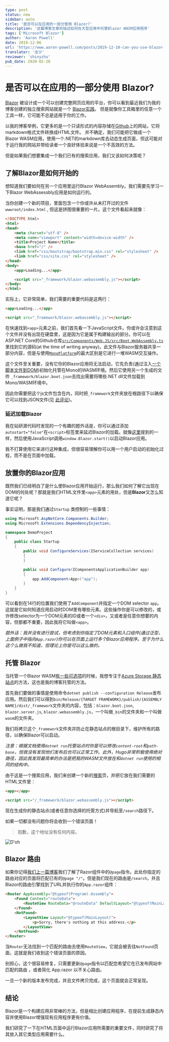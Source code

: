 ```yaml
---
type: post
status: new
sidebar: auto
title: '是否可以在应用的一部分使用 Blazor?'
description: '这篇博客文章将描述如何在大型应用中托管Blazor WASM应用程序'
tags: ['Microsoft Blazor']
author: 'Aaron Powell'
date: 2019-12-06
url: 'https://www.aaron-powell.com/posts/2019-12-10-can-you-use-blazor-for-only-part-of-an-app/'
translator: '龙少'
reviewer: 'shinyzhu'
pub_date: 2020-02-28
---
```


# 是否可以在应用的一部分使用 Blazor?
<ContentMeta />

[Blazor](https://docs.microsoft.com/en-gb/aspnet/core/blazor/?view=aspnetcore-3.0&WT.mc_id=aaronpowell-blog-aapowell) 被设计成一个可以创建完整网页应用的平台，你可以看到最近我们为我的博客创建的独立搜索网站就是一个 [Blazor实践](https://www.aaron-powell.com/posts/2019-11-29-implementing-search-in-blazor-webassembly-with-lucenenet)。 但是就像你工具箱里的任意一个工具一样，它可能不总是适用于你的工作。

以我的博客举例，它更多的是一个只读形式的内容存储在[Github](https://github.com/aaronpowell/aaronpowell.github.io)上的网站，它将markdown格式文件转换成HTML文件。 并不确定，我们可能把它做成一个Blazor WASM应用，使用一个.NET的markdown库去动态生成页面，但这可能对于运行我的网站并带给读者一个良好体验来说是一个不高效的方法。

但是如果我们想要集成一个我们已有的搜索应用，我们又该如何决策呢？

## 了解Blazor是如何开始的

想知道我们要如何在另一个应用里运行Blazor WebAssembly。我们需要先学习一下Blazor WebAssessbly应用是如何运行的。

当你创建一个新的项目，里面包含一个你或许从未打开过的文件 `wwwroot/index.html` , 但这是拼图很重要的一片。这个文件看起来就像：

```html
<!DOCTYPE html>
<html>
<head>
    <meta charset="utf-8" />
    <meta name="viewport" content="width=device-width" />
    <title>Project Name</title>
    <base href="/" />
    <link href="css/bootstrap/bootstrap.min.css" rel="stylesheet" />
    <link href="css/site.css" rel="stylesheet" />
</head>
<body>
    <app>Loading...</app>

    <script src="_framework/blazor.webassembly.js"></script>
</body>
</html>
```
实际上，它非常简单，我们需要的重要代码是这两行：

```html
<app>Loading...</app>

<script src="_framework/blazor.webassembly.js"></script>
```
在快速找到`<app>`元素之前，我们首先看一下JavaScript文件。你或许会注意到这个文件并没有出现在硬盘里，这是因为它是属于构建输出的部分。你可以在ASP.NET Core的Github仓库[`src/Components/Web.JS/src/Boot.WebAssembly.ts`](https://github.com/aspnet/AspNetCore/blob/5bdf75f3e160bc90768526ba07c30e594b08b96d/src/Components/Web.JS/src/Boot.WebAssembly.ts)里找到它的源码(at the time of writing anyway)。此文件与Blazor服务器共享一部分内容，但是与使用[`MonoPlatform`](https://github.com/aspnet/AspNetCore/blob/e72223eaf58a3ee6660a922064d2449e47b78253/src/Components/Web.JS/src/Platform/Mono/MonoPlatform.ts)的最大区别是它进行一堆WASM交互操作。

这个文件至关重要，没有它你的Blazor应用将无法启动，它先负责(通过注入[一个脚本文件到DOM](https://github.com/aspnet/AspNetCore/blob/e72223eaf58a3ee6660a922064d2449e47b78253/src/Components/Web.JS/src/Platform/Mono/MonoPlatform.ts#L197-L200))初始化托管在Mono的WASM环境。然后它使用另一个生成的文件 `_framework/blazor.boot.json`去找出需要将哪些.NET dll文件加载到Mono/WASM环境中。

因此你需要把这个js文件包含在内，同时把`_framework`文件夹放在根路径下以确保它可以找到JSON文件(见 [此评论](https://github.com/aspnet/AspNetCore/blob/e72223eaf58a3ee6660a922064d2449e47b78253/src/Components/Web.JS/src/Boot.WebAssembly.ts#L61-L62))。

### 延迟加载Blazor
我在钻研源代码时发现的一个有趣的题外话是，你可以通过添加`autostart="false"`在`<script>`标签里来延迟Blazor的加载。就像[这里](https://github.com/aspnet/AspNetCore/blob/e72223eaf58a3ee6660a922064d2449e47b78253/src/Components/Web.JS/src/BootCommon.ts#L5)提到的一样，然后使用JavaScript调用`window.Blazor.start()`以启动Blazor应用。

我不打算使用它来进行这种集成，但很容易理解你可以用一个用户启动的初始化过程，而不是在页面中加载。

## 放置你的Blazor应用
既然我们已经明白了是什么使Blazor应用开始运行，那么我们如何了解它出现在DOM的何处呢？那就是我们HTML文件里`<app>`元素的用处，但是**Blazor**又怎么知道它呢？

事实证明，那是我们通过`Startup` 类控制的一些事情：

```csharp
using Microsoft.AspNetCore.Components.Builder;
using Microsoft.Extensions.DependencyInjection;

namespace DemoProject
{
    public class Startup
    {
        public void ConfigureServices(IServiceCollection services)
        {
        }

        public void Configure(IComponentsApplicationBuilder app)
        {
            app.AddComponent<App>("app");
        }
    }
}
```

可以看到在14行的位置我们使用了`AddComponent`并指定一个DOM selector `app`。这就是它如何知道应用启动时DOM里有哪些元素。这些操作你是可以修改的，或许修改selector为一个DOM元素的ID或者一个`<div>`，又或者是任意你想要的内容，但那都不重要，因此我将它叫做`<app>`。

_题外话：我并没有进行尝试，但考虑到你指定了DOM元素和入口组件(通过泛型，上面例子中指向`App.razor`)你可以在页面上运行多个Blazor应用程序。至于为什么这个么做我不知道，但理论上你是可以这么做的。_

## 托管 Blazor
当托管一个Blazor WASM[有一些可选项](https://docs.microsoft.com/en-gb/aspnet/core/host-and-deploy/blazor/webassembly?view=aspnetcore-3.1&WT.mc_id=aaronpowell-blog-aapowell)的时候，我想专注于[Azure Storage 静态站点](https://docs.microsoft.com/en-gb/aspnet/core/host-and-deploy/blazor/webassembly?view=aspnetcore-3.1&WT.mc_id=aaronpowell-blog-aapowell#azure-storage)的方法，这也是我的博客托管的方法。

首先我们要做的事情是使用命令`dotnet publish --configuration Release`发布应用。然后我们可以得到`bin/Release/{TARGET FRAMEWORK}/publish/{ASSEMBLY NAME}/dist/_framework`文件夹的内容，包括：`blazor.boot.json`, `blazor.server.js`, `blazor.webassembly.js`，一个叫做`_bin`的文件夹和一个叫做`wasm`的文件夹。

我们将拷贝这个`_framework`文件夹并防止在静态站点的根目录下，维护所有的路径，以确保Blazor可以启动。

_注意：根据文档使用`dotnet run`托管站点时你是可以修改`content-root`和`path-base`，但我没有发现他们发布后也可以正常工作。此外，Hugo非常积极使用绝对路径，因此我发现最简单的办法是把我的WASM文件放在和`dotnet run`使用的相同的结构中。_

由于这是一个搜索应用，我们来创建一个新的[搜索](https://raw.githubusercontent.com/aaronpowell/aaronpowell.github.io/fac2ae4c8db58f6b4b010522769fc928eb0e1983/src/content/search.md)页，并把它放在我们需要的HTML文件里：

```html
<app></app>

<script src="/_framework/blazor.webassembly.js"></script>
```
现在生成你的静态站点(或者任意你选择的托管方式)并导航至`/search`路径下。

如果一切都没有问题你将会收到一个错误页面！

>抱歉，这个地址没有任何内容。

![D'oh](https://www.aaron-powell.com/images/doh.gif)

## Blazor 路由
如果你记得[我们上一篇博客](https://www.aaron-powell.com/posts/2019-11-29-implementing-search-in-blazor-webassembly-with-lucenenet)我们了解了Razor组件中的`@page`指令。此处你指定的路由对应的页面将匹配已有的`@page "/"`。但是我们现在的路由是`/search`，并且Blazor的路由引擎找到了URL并执行你的`App.razor`组件：

```html
<Router AppAssembly="@typeof(Program).Assembly">
    <Found Context="routeData">
        <RouteView RouteData="@routeData" DefaultLayout="@typeof(MainLayout)" />
    </Found>
    <NotFound>
        <LayoutView Layout="@typeof(MainLayout)">
            <p>Sorry, there's nothing at this address.</p>
        </LayoutView>
    </NotFound>
</Router>
```
当`Router`无法找到一个匹配的路由去使用`RouteView`，它就会被丢往`NotFound`页面，这就是我们收到这个错误页面的原因。

别担心，这个很容易修复，只需要更新`@page`指令以匹配您希望它在已发布网站中匹配的路由 ，或者简化 App.razor 以不关心路由。

一旦一个新的版本发布完成，并且文件拷贝完成，这个页面就会正常呈现。

## 结论
Blazor是一个构建应用非常棒的方法，但是相比创建应用程序，在提前生成静态内容并使用Blazor增强现有应用程序更有价值。 

我们研究了一下在HTML页面中运行Blazor应用所需要的重要文件，同时研究了将其放入其它类型应用需要什么。

